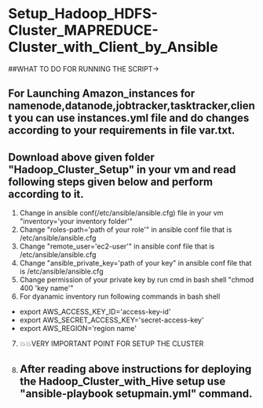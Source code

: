 # Setup_Hadoop_HDFS-Cluster_MAPREDUCE-Cluster_with_Client_by_Ansible

##WHAT TO DO FOR RUNNING THE SCRIPT->
## For Launching Amazon_instances for namenode,datanode,jobtracker,tasktracker,client you can use instances.yml file and do changes according to your requirements in file var.txt.
## Download above given folder "Hadoop_Cluster_Setup" in your vm and read following steps given below and perform according to it.

1. Change in ansible conf(/etc/ansible/ansible.cfg) file in your vm "inventory='your inventory folder'"
2. Change "roles-path='path of your role'" in ansible conf file that is /etc/ansible/ansible.cfg
3. Change "remote_user='ec2-user'" in ansible conf file that is /etc/ansible/ansible.cfg
4. Change "ansible_private_key='path of your key" in ansible conf file that is /etc/ansible/ansible.cfg
5. Change permission of your private key by run cmd in bash shell "chmod 400 'key name'"
6. For dyanamic inventory run following commands in bash shell
 - export AWS_ACCESS_KEY_ID='access-key-id'
 - export AWS_SECRET_ACCESS_KEY='secret-access-key'
 - export AWS_REGION='region name'
7. 💥💥VERY IMPORTANT POINT FOR SETUP THE CLUSTER
8. ## After reading above instructions for deploying the Hadoop_Cluster_with_Hive setup use "ansible-playbook setupmain.yml" command. 
